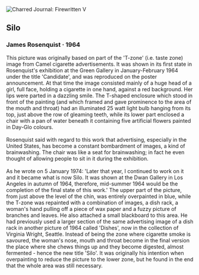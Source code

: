 <div class="artwork-of-the-day">
  <div class="container">
    <div class="img-wrapper">
      <img
        src="https://uploads6.wikiart.org/images/james-rosenquist/silo-1964.jpg!Large.jpg"
        alt="Charred Journal: Firewritten V" />
    </div>
    <div class="artwork-detail">
      <div class="artwork-origin"> 
        <h2 class="artwork-name">Silo</h2>
        <h3 class="artist">
          James Rosenquist
                    ·  1964
        </h3>
      </div>
      <p class="description">
        <span class="artwork-description-text ng-binding" ng-bind-html="viewModel.ArtworkOfTheDay.Description | unsafe">This picture was originally based on part of the 'T-zone' (i.e. taste zone) image from Camel cigarette advertisements. It was shown in its first state in Rosenquist's exhibition at the Green Gallery in January-February 1964 under the title 'Candidate', and was reproduced on the poster announcement. At that time the image consisted mainly of a huge head of a girl, full face, holding a cigarette in one hand, against a red background. Her lips were parted in a dazzling smile. The T-shaped enclosure which stood in front of the painting (and which framed and gave prominence to the area of the mouth and throat) had an illuminated 25 watt light bulb hanging from its top, just above the row of gleaming teeth, while its lower part enclosed a chair with a pan of water beneath it containing five artificial flowers painted in Day-Glo colours. 
<br>
<br>Rosenquist said with regard to this work that advertising, especially in the United States, has become a constant bombardment of images, a kind of brainwashing. The chair was like a seat for brainwashing; in fact he even thought of allowing people to sit in it during the exhibition.
<br>
<br>As he wrote on 5 January 1974: 'Later that year, I continued to work on it and it became what is now Silo. It was shown at the Dwan Gallery in Los Angeles in autumn of 1964, therefore, mid-summer 1964 would be the completion of the final state of this work.' The upper part of the picture, from just above the level of the chin, was entirely overpainted in blue, while the T-zone was repainted with a combination of images, a dish rack, a woman's hand pulling off a piece of wax paper and a fuzzy picture of branches and leaves. He also attached a small blackboard to this area. He had previously used a larger section of the same advertising image of a dish rack in another picture of 1964 called 'Dishes', now in the collection of Virginia Wright, Seattle. Instead of being the zone where cigarette smoke is savoured, the woman's nose, mouth and throat become in the final version the place where she chews things up and they become digested, almost fermented - hence the new title 'Silo'. It was originally his intention when overpainting to reduce the picture to the lower zone, but he found in the end that the whole area was still necessary.</span>
                        <div class="text-shadow-container" ng-show="showShadow" style=""></div>
      </p>
    </div>
  </div>

</div>
